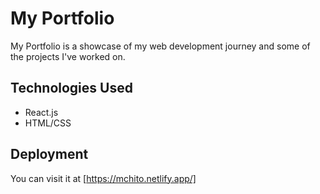 # My Portfolio

My Portfolio is a showcase of my web development journey and some of the projects I've worked on. 

## Technologies Used

- React.js
- HTML/CSS

## Deployment

You can visit it at [https://mchito.netlify.app/]

